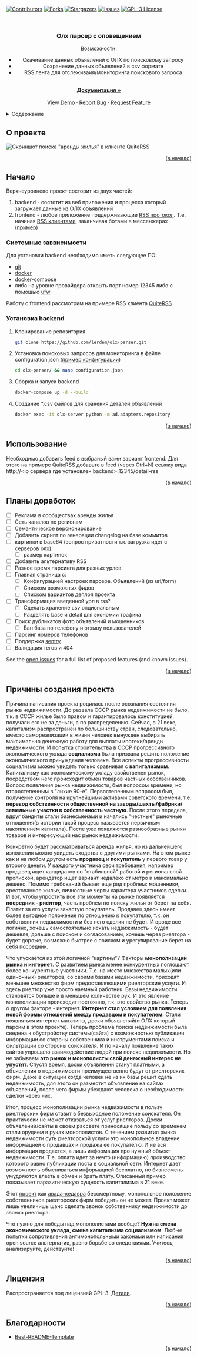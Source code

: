 <div id="top"></div>
<!--
*** Thanks for checking out the Best-README-Template. If you have a suggestion
*** that would make this better, please fork the repo and create a pull request
*** or simply open an issue with the tag "enhancement".
*** Don't forget to give the project a star!
*** Thanks again! Now go create something AMAZING! :D
-->



<!-- PROJECT SHIELDS -->
<!--
*** I'm using markdown "reference style" links for readability.
*** Reference links are enclosed in brackets [ ] instead of parentheses ( ).
*** See the bottom of this document for the declaration of the reference variables
*** for contributors-url, forks-url, etc. This is an optional, concise syntax you may use.
*** https://www.markdownguide.org/basic-syntax/#reference-style-links
-->
[![Contributors][contributors-shield]][contributors-url]
[![Forks][forks-shield]][forks-url]
[![Stargazers][stars-shield]][stars-url]
[![Issues][issues-shield]][issues-url]
[![GPL-3 License][license-shield]][license-url]



<!-- PROJECT LOGO -->
<br />
<div align="center">
<!--
  <a href="https://github.com/lerdem/olx-parser">
    <img src="images/logo.png" alt="Logo" width="80" height="80">
  </a>
-->

<h3 align="center">Олх парсер с оповещением</h3>

  <p align="center">
    Возможности:
    <ul>
        <li>Скачивание данных объявлений с ОЛХ по поисковому запросу</li>
        <li>Сохранение данных объявлений в csv формате</li>
        <li>RSS лента для отслеживаия/мониторинга поискового запроса</li>
    </ul>
    <br />
    <a href="https://github.com/lerdem/olx-parser"><strong>Документация »</strong></a>
    <br />
    <br />
    <a href="https://github.com/lerdem/olx-parser">View Demo</a>
    ·
    <a href="https://github.com/lerdem/olx-parser/issues">Report Bug</a>
    ·
    <a href="https://github.com/lerdem/olx-parser/issues">Request Feature</a>
  </p>
</div>



<!-- TABLE OF CONTENTS -->
<details>
  <summary>Содержание</summary>
  <ol>
    <li><a href="#about-the-project">О проекте</a></li>
    <li>
      <a href="#getting-started">Начало</a>
      <ul>
        <li><a href="#prerequisites">Системные заввисимости</a></li>
        <li><a href="#installation">Установка backend</a></li>
      </ul>
    </li>
    <li><a href="#usage">Использование</a></li>
    <li><a href="#roadmap">Планы доработок</a></li>
    <li><a href="#reasons-for-creating-project">Причины создания проекта</a></li>
    <li><a href="#license">Лицензия</a></li>
    <li><a href="#acknowledgments">Благодарности</a></li>
  </ol>
</details>



<!-- ABOUT THE PROJECT -->
## О проекте
<div id="about-the-project"></div>

![Скриншот поиска "аренды жилья" в клиенте QuiteRSS][screenshot-1]

<p align="right">(<a href="#top">в начало</a>)</p>



<!-- GETTING STARTED -->
## Начало
<div id="getting-started"></div>

Верхнеуровнево проект состорит из двух частей:
1. backend - состотит из веб приложения и процесса который загружает данные из ОЛХ объявлений
2. frontend - любое приложение поддерживающие [RSS протокол](https://ru.wikipedia.org/wiki/RSS).
Т.е. начиная [RSS клиентами](https://en.wikipedia.org/wiki/Comparison_of_feed_aggregators), заканчивая ботами в мессенжерах ([пример](https://github.com/BoKKeR/RSS-to-Telegram-Bot))

### Системные заввисимости
<div id="prerequisites"></div>

Для установки backend необходимо иметь следующее ПО:
- [git](https://git-scm.com/downloads)
- [docker](https://docs.docker.com/engine/install/)
- [docker-compose](https://docs.docker.com/compose/install/)
- либо на уровне провайдера открыть порт номер 12345 либо с помощью [ufw](https://wiki.ubuntu.com/UncomplicatedFirewall)

Работу с frontend рассмотрим на примере RSS клиента [QuiteRSS][frontend-example]

### Установка backend
<div id="installation"></div>

1. Клонирование репозитория
   ```sh
   git clone https://github.com/lerdem/olx-parser.git
   ```
2. Установка поисковых запросов для мониторинга в файле configuration.json ([пример конфигурации](https://github.com/lerdem/olx-parser/blob/master/configuration.json))
   ```sh
   cd olx-parser/ && nano configuration.json
   ```
3. Сборка и запуск backend
    ```sh
    docker-compose up -d --build
   ```
4. Создание *.csv файлов для хранения деталей объявлений
    ```sh
   docker exec -it olx-server python -m ad.adapters.repository
   ```

<p align="right">(<a href="#top">в начало</a>)</p>



<!-- USAGE EXAMPLES -->
## Использование
<div id="usage"></div>

Необходимо добавить feed в выбраный вами вариант frontend.
Для этого на примере QuiteRSS добавьте в feed (через Ctrl+N) ссылку
вида http://<ip сервера где установлен backend>:12345/detail-rss

<p align="right">(<a href="#top">в начало</a>)</p>



<!-- ROADMAP -->
## Планы доработок
<div id="roadmap"></div>

- [ ] Реклама в сообществах аренды жилья
- [ ] Сеть каналов по регионам
- [ ] Семантическое версионирование
- [ ] Добавить скрипт по генерации changelog на базе коммитов
- [ ] картинки в base64 (вопрос приватности т.к. загрузка идет с серверов олх)
    - [ ] размер картинок
- [ ] Добавить альтернативу RSS
- [ ] Разное время парсинга для разных урлов
- [ ] Главная страница с:
    - [ ] Конфигурацией настроек парсера. Объявлений (из url/form)
    - [ ] Списком возможных фидов
    - [ ] Списком вариантов деплоя проекта
- [ ] Трансформация введенной урл в rss?
    - [ ] Сделать хранение csv опциональным
    - [ ] Разделять base и detail для экономии трафика
- [ ] Поиск дубликатов фото объявлений и мошенников
    - [ ] Бан база по телефону и отзыву пользователей
- [ ] Парсинг номеров телефонов
- [ ] Поддержка [sentry](https://docs.sentry.io/platforms/python/)
- [ ] Валидация тегов и 404

See the [open issues](https://github.com/lerdem/olx-parser/issues) for a full list of proposed features (and known issues).

<p align="right">(<a href="#top">в начало</a>)</p>


<!-- Reasons why -->
## Причины создания проекта
<div id="reasons-for-creating-project"></div>

Причина написания проекта родилась после осознания состояния рынка недвижимости.
До развала СССР рынка недвижимости не было, т.к. в СССР жилье было правом и гарантировалось конституцией, получали его не за деньги, а по распределению.
Сейчас, в 21 веке, капитализм распространен по большинству стран, следовательно, вместо самореализации в жизни человек вынужден выбирать максимально денежную работу для выплаты ипотеки/аренды недвижимости.
И попытка строительства в СССР прогрессивного экономического уклада **социализма** была призвана решить положение экономического принуждения человека.
Все аспекты прогрессивности социализма можно увидеть только сравнивая с **капитализмом**.
Капитализму как экономическому укладу свойственен рынок, посредством него происходит обмен товаров частных собственников.
Вопрос появления рынка недвижимости, был вопросом времени, но второстепенным в "лихие 90-е".
Первостепенным вопросом был, получение контроля на крупнейшими активами советского времени, т.е. **перевод собственности общественной на заводы/шахты/фабрики/земельные участки в собственность частную**.
После этого передела, вдруг бандиты стали бизнесменами и начались "честные" рыночные отношения(в истории такой процесс называется первичным накоплением капитала).
После уже появляются разнообразные рынки товаров и интересующий нас рынок недвижимости.

Конкретно будет рассматриваться аренда жилья, но из дальнейшего изложения можно увидеть сходства с другими рынками.
На этом рынке как и на любом другом есть **продавец** и **покупатель** у первого товар у второго деньги.
У каждого участника свои требования, например продавец ищет кандидатов со "стабильной" работой и региональной пропиской, арендатор ищет вариант недалеко от метро и максимально дешево.
Помимо требований бывает еще ряд проблем: мошенники, арестованное жилье, личностные черты характера участников сделки.
И вот, чтобы упростить все эти моменты на рынке появляется **посредник - риелтор**, часть проблем по поиску жилья от берет на себя.
Платит за его услуги зачастую покупатель.
Продавец здесь имеет более выгодное положение по отношению к покупателю, т.к. он собственник недвижимости и без него сделки не будет.
И вроде все логично, хочешь самостоятельно искать недвижимость - будет дешевле, дольше с поиском и согласованием, хочешь через риелтора - будет дороже, возможно быстрее с поиском и урегулирование берет на себя посредник.

Что упускается из этой логичной "картины"? Факторы **монополизации рынка и интернет**.
С развитием рынка менее конкурентных поглощают более конкурентные участники.
Т.е. на место множества малых(или одиночных) риелторов, со своими базами недвижимости, приходят меньшее множество фирм предоставляющими риелторские услуги.
И здесь риелтор уже просто наемный работник. Базы недвижимости становятся больше и в меньшем количестве рук.
И это явление монополизации происходит постоянно, т.к. это свойство рынка.
Теперь о другом факторе - интернет.
**Интернет стал условием для появления новой формы отношений между продавцом и покупателем.**
Стали появляться интернет магазины, доски объявлений(и ОЛХ который парсим в этом проекте).
Теперь проблема поиска недвижимости была сведена к обустройству системы(сайта) с возможностью публикации информации со стороны собственника и инструментами поиска и фильтрации со стороны соискателя.
И по началу появление таких сайтов упрощало взаимодействие людей при поиске недвижимости.
Но не забываем **это рынок и монополисты свой денежный интерес не упустят**.
Спустя время, доски объявлений станут платными, а объявления о недвижимости преимущественно будут от риелторских фирм.
Даже в ситуации когда человек не из их базы решит сдать недвижимость, для этого он разместит объявление на сайтах объявлений, после чего фирмы убеждают человека о необходимости сделки через них.

Итог, процесс монополизации рынка недвижимости в пользу риелторских фирм ставит в безвыходное положение соискателя.
Он практически не может отказаться от услуг риелторов.
Доски объявлений/сайты в своем рассвете приносящие пользу со временем стали орудием в руках монополистов.
С течением развития рынка недвижимости суть риелторской услуги это монопольное владение информацией о продавцах и продажа ее покупателю.
И не вся информация продается, а лишь информация про нужный объект недвижимости.
Т.е. оплата идет за нечто (информацию) производство которого равно публикации поста в социальной сети.
Интернет дает возможность обмениваться информацией бесплатно, но бизнесмены умудряются влезть в обмен и брать плату.
Описанный пример показывает паразитическую сущность капитализма в 21 веке.

Этот [проект](https://github.com/lerdem/olx-parser) как [авада-кедавра](https://dic.academic.ru/dic.nsf/ruwiki/152498) бессмертному, монопольное положение собственников риелторских фирм победить он не может.
Проект может лишь увеличишь шанс сделать звонок собственнику недвижимости до звонка риелтора.

Что нужно для победы над монополистами вообще?
**Нужна смена экономического уклада, смена капитализма социализмом**.
Любые попытки сопротивления антимонопольными законами или написания open source альтернатив, равно борьбе со следствиями.
Учитесь, анализируйте, действуйте!

<p align="right">(<a href="#top">в начало</a>)</p>


<!-- LICENSE -->
## Лицензия
<div id="license"></div>

Распространяется под лицензией GPL-3. [Детали](https://github.com/lerdem/olx-parser/blob/master/LICENSE).

<p align="right">(<a href="#top">в начало</a>)</p>



<!-- ACKNOWLEDGMENTS -->
## Благодарности
<div id="acknowledgments"></div>

* [Best-README-Template](https://github.com/othneildrew/Best-README-Template)

<p align="right">(<a href="#top">в начало</a>)</p>



<!-- MARKDOWN LINKS & IMAGES -->
<!-- https://www.markdownguide.org/basic-syntax/#reference-style-links -->
[contributors-shield]: https://img.shields.io/github/contributors/lerdem/olx-parser.svg?style=for-the-badge
[contributors-url]: https://github.com/lerdem/olx-parser/graphs/contributors
[forks-shield]: https://img.shields.io/github/forks/lerdem/olx-parser.svg?style=for-the-badge
[forks-url]: https://github.com/lerdem/olx-parser/network/members
[stars-shield]: https://img.shields.io/github/stars/lerdem/olx-parser.svg?style=for-the-badge
[stars-url]: https://github.com/lerdem/olx-parser/stargazers
[issues-shield]: https://img.shields.io/github/issues/lerdem/olx-parser.svg?style=for-the-badge
[issues-url]: https://github.com/lerdem/olx-parser/issues
[license-shield]: https://img.shields.io/github/license/lerdem/olx-parser.svg?style=for-the-badge
[license-url]: https://github.com/lerdem/olx-parser/blob/master/LICENSE.txt
[frontend-example]: https://quiterss.org/en/download
[screenshot-1]: docs/screenshots/screenshot-1.png
